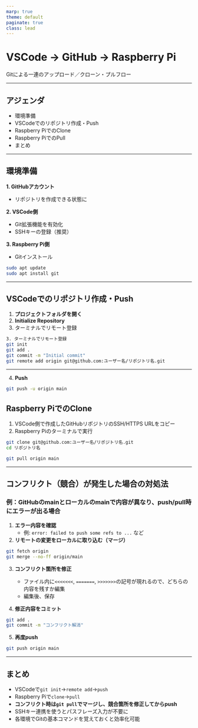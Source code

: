 ```yaml
---
marp: true
theme: default
paginate: true
class: lead
---
```


# VSCode → GitHub → Raspberry Pi  
Gitによる一連のアップロード／クローン・プルフロー

---

## アジェンダ

- 環境準備  
- VSCodeでのリポジトリ作成・Push  
- Raspberry PiでのClone  
- Raspberry PiでのPull  
- まとめ

---

## 環境準備

**1. GitHubアカウント**  
- リポジトリを作成できる状態に  

**2. VSCode側**  
- Git拡張機能を有効化  
- SSHキーの登録（推奨）  

**3. Raspberry Pi側**  
- Gitインストール
  
```bash
sudo apt update
sudo apt install git
```

---

## VSCodeでのリポジトリ作成・Push

1. **プロジェクトフォルダを開く**  
2. **Initialize Repository**  
3. ターミナルでリモート登録  


```bash
3. ターミナルでリモート登録  
git init
git add .
git commit -m "Initial commit"
git remote add origin git@github.com:ユーザー名/リポジトリ名.git
```

---

4. **Push**  

```bash
git push -u origin main
```

## Raspberry PiでのClone

1. VSCode側で作成したGitHubリポジトリのSSH/HTTPS URLをコピー  
2. Raspberry Piのターミナルで実行  

```bash
git clone git@github.com:ユーザー名/リポジトリ名.git
cd リポジトリ名
```

```bash
git pull origin main
```

---

## コンフリクト（競合）が発生した場合の対処法

### 例：GitHubのmainとローカルのmainで内容が異なり、push/pull時にエラーが出る場合

1. **エラー内容を確認**
	- 例: `error: failed to push some refs to ...` など
2. **リモートの変更をローカルに取り込む（マージ）**

```bash
git fetch origin
git merge --no-ff origin/main
```

3. **コンフリクト箇所を修正**
	- ファイル内に`<<<<<<<`, `=======`, `>>>>>>>`の記号が現れるので、どちらの内容を残すか編集
	- 編集後、保存

4. **修正内容をコミット**

```bash
git add .
git commit -m "コンフリクト解消"
```

5. **再度push**

```bash
git push origin main
```

---

## まとめ

- VSCodeで`git init`→`remote add`→`push`  
- Raspberry Piで`clone`→`pull`  
- **コンフリクト時は`git pull`でマージし、競合箇所を修正してからpush**  
- SSHキー連携を使うとパスフレーズ入力が不要に  
- 各環境でGitの基本コマンドを覚えておくと効率化可能